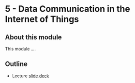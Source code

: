 # 5 - Data Communication in the Internet of Things

## About this module
This module ....

## Outline
* Lecture [slide deck](https://github.com/neon-iot/iotfundamentals/blob/main/slides/5-Communications.pdf) 
